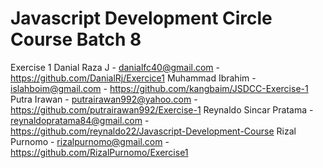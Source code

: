 # Javascript Development Circle Course Batch 8

Exercise 1
Danial Raza J - danialfc40@gmail.com - https://github.com/DanialRj/Exercice1
Muhammad Ibrahim - islahboim@gmail.com - https://github.com/kangbaim/JSDCC-Exercise-1
Putra Irawan - putrairawan992@yahoo.com - https://github.com/putrairawan992/Exercise-1
Reynaldo Sincar Pratama - reynaldopratama84@gmail.com - https://github.com/reynaldo22/Javascript-Development-Course
Rizal Purnomo - rizalpurnomo@gmail.com - https://github.com/RizalPurnomo/Exercise1

